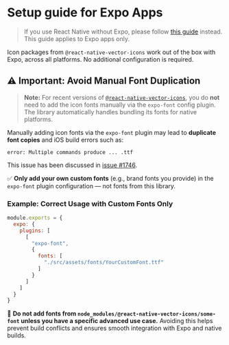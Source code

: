 # Setup guide for Expo Apps

> If you use React Native without Expo, please follow [this guide](./SETUP-REACT-NATIVE.md) instead. This guide applies to Expo apps only.

Icon packages from `@react-native-vector-icons` work out of the box with Expo, across all platforms. No additional configuration is required.

## ⚠️ Important: Avoid Manual Font Duplication

> **Note:** For recent versions of [`@react-native-vector-icons`](https://www.npmjs.com/org/react-native-vector-icons), you do **not** need to add the icon fonts manually via the `expo-font` config plugin. The library automatically handles bundling its fonts for native platforms.

Manually adding icon fonts via the `expo-font` plugin may lead to **duplicate font copies** and iOS build errors such as:

```
error: Multiple commands produce ... .ttf
```

This issue has been discussed in [issue #1746](https://github.com/oblador/react-native-vector-icons/issues/1746).

✅ **Only add your own custom fonts** (e.g., brand fonts you provide) in the `expo-font` plugin configuration — not fonts from this library.

### Example: Correct Usage with Custom Fonts Only

```js
module.exports = {
  expo: {
    plugins: [
      [
        "expo-font",
        {
          fonts: [
            "./src/assets/fonts/YourCustomFont.ttf"
          ]
        }
      ]
    ]
  }
}
```

🚫 **Do not add fonts from `node_modules/@react-native-vector-icons/some-font` unless you have a specific advanced use case.**
Avoiding this helps prevent build conflicts and ensures smooth integration with Expo and native builds.
